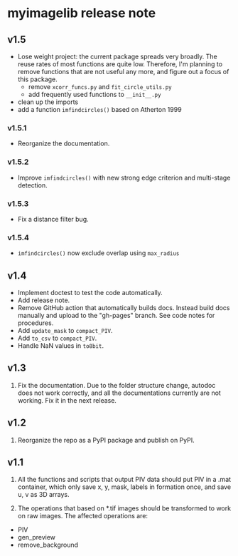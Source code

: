 # myimagelib release note

## v1.5

- Lose weight project: the current package spreads very broadly. The reuse rates of most functions are quite low. Therefore, I'm planning to remove functions that are not useful any more, and figure out a focus of this package.
  - remove `xcorr_funcs.py` and `fit_circle_utils.py`
  - add frequently used functions to `__init__.py`
- clean up the imports
- add a function `imfindcircles()` based on Atherton 1999

### v1.5.1

- Reorganize the documentation.

### v1.5.2

- Improve `imfindcircles()` with new strong edge criterion and multi-stage detection.

### v1.5.3

- Fix a distance filter bug.

### v1.5.4

- `imfindcircles()` now exclude overlap using `max_radius`

## v1.4

- Implement doctest to test the code automatically.
- Add release note.
- Remove GitHub action that automatically builds docs. Instead build docs manually and upload to the "gh-pages" branch. See code notes for procedures.
- Add `update_mask` to `compact_PIV`.
- Add `to_csv` to `compact_PIV`.
- Handle NaN values in `to8bit`.

## v1.3 

1. Fix the documentation. Due to the folder structure change, autodoc does not work correctly, and all the documentations currently are not working. Fix it in the next release. 

## v1.2 

1. Reorganize the repo as a PyPI package and publish on PyPI.

## v1.1 

1. All the functions and scripts that output PIV data should put PIV in a .mat container, which only save x, y, mask, labels in formation once, and save u, v as 3D arrays. 

2. The operations that based on \*.tif images should be transformed to work on raw images. The affected operations are: 

- PIV
- gen_preview
- remove_background